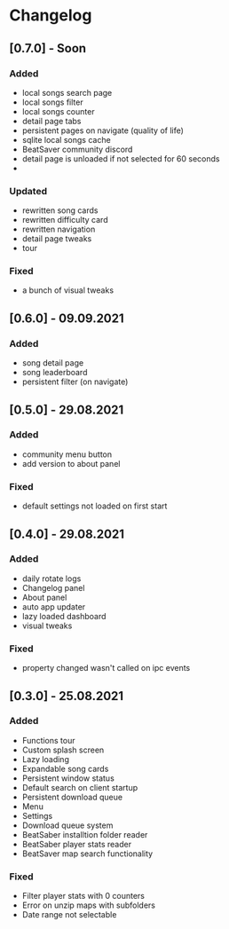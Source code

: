 # Changelog

## [0.7.0] - Soon

### Added
- local songs search page
- local songs filter
- local songs counter
- detail page tabs
- persistent pages on navigate (quality of life)
- sqlite local songs cache
- BeatSaver community discord
- detail page is unloaded if not selected for 60 seconds
- 

### Updated
- rewritten song cards
- rewritten difficulty card 
- rewritten navigation
- detail page tweaks
- tour

### Fixed
- a bunch of visual tweaks

## [0.6.0] - 09.09.2021

### Added
- song detail page
- song leaderboard
- persistent filter (on navigate)

## [0.5.0] - 29.08.2021

### Added
- community menu button
- add version to about panel

### Fixed
- default settings not loaded on first start

## [0.4.0] - 29.08.2021
### Added
- daily rotate logs
- Changelog panel
- About panel
- auto app updater
- lazy loaded dashboard
- visual tweaks

### Fixed
- property changed wasn't called on ipc events

## [0.3.0] - 25.08.2021
### Added
- Functions tour
- Custom splash screen
- Lazy loading
- Expandable song cards
- Persistent window status
- Default search on client startup
- Persistent download queue
- Menu
- Settings
- Download queue system
- BeatSaber installtion folder reader
- BeatSaber player stats reader
- BeatSaver map search functionality

### Fixed
- Filter player stats with 0 counters
- Error on unzip maps with subfolders
- Date range not selectable
